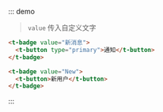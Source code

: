 ::: demo
> `value` 传入自定义文字
```html
<t-badge value="新消息">
  <t-button type="primary">通知</t-button>
</t-badge>

<t-badge value="New">
  <t-button>新用户</t-button>
</t-badge>
```
:::
